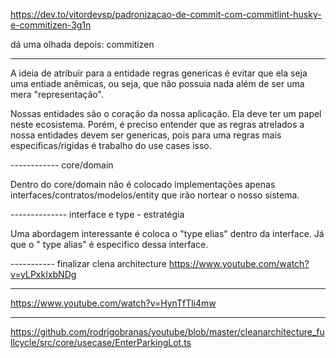https://dev.to/vitordevsp/padronizacao-de-commit-com-commitlint-husky-e-commitizen-3g1n

dá uma olhada depois: commitizen

--------------------------------------------------------------

A ideia de atribuir para a entidade regras genericas é evitar que ela seja uma entiade anêmicas, ou seja, que não possuia nada além de ser uma mera "representação".

Nossas entidades são o coração da nossa aplicação. Ela deve ter um papel neste ecosistema. Porém, é preciso entender que as regras atrelados a nossa entidades devem ser genericas, pois para uma regras mais especificas/rigidas é trabalho do use cases isso.


------------     core/domain

Dentro do core/domain não é colocado implementações apenas interfaces/contratos/modelos/entity que irão nortear o nosso sistema.


-------------- interface e type - estratégia

Uma abordagem interessante é coloca o "type elias" dentro da interface. Já que o "  type alias" é especifico dessa interface. 

----------- finalizar clena architecture
https://www.youtube.com/watch?v=yLPxkIxbNDg

----

https://www.youtube.com/watch?v=HynTfTli4mw

---

https://github.com/rodrigobranas/youtube/blob/master/cleanarchitecture_fullcycle/src/core/usecase/EnterParkingLot.ts